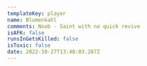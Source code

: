 ```yaml
---
templateKey: player
name: Blumenkahl
comments: Noob - Saint with no quick revive
isAFK: false
runsInGetsKilled: false
isToxic: false
date: 2022-10-27T13:48:03.287Z
---
```

